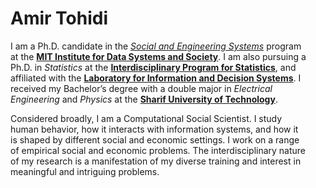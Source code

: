 # Amir Tohidi

<div style="margin-right: 30px;">

I am a Ph.D. candidate in the [*Social and Engineering Systems*](https://idss.mit.edu/academics/ses_doc/) program at the [**MIT Institute for Data Systems and Society**](https://idss.mit.edu).
I am also pursuing a Ph.D. in *Statistics* at the [**Interdisciplinary Program for Statistics**](https://stat.mit.edu/academics/idps/), and affiliated with the [**Laboratory for Information and Decision Systems**](https://lids.mit.edu). 
I received my Bachelor’s degree with a double major in *Electrical Engineering* and *Physics* at the [**Sharif University of Technology**](https://en.sharif.edu). 


Considered broadly, I am a Computational Social Scientist. 
I study human behavior, how it interacts with information systems, and how it is shaped by different social and economic settings. 
I work on a range of empirical social and economic problems. The interdisciplinary nature of my research is a manifestation of my diverse training and interest in meaningful and intriguing problems.


</div>


